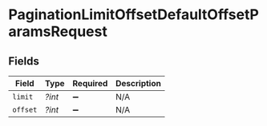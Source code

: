 # PaginationLimitOffsetDefaultOffsetParamsRequest


## Fields

| Field              | Type               | Required           | Description        |
| ------------------ | ------------------ | ------------------ | ------------------ |
| `limit`            | *?int*             | :heavy_minus_sign: | N/A                |
| `offset`           | *?int*             | :heavy_minus_sign: | N/A                |